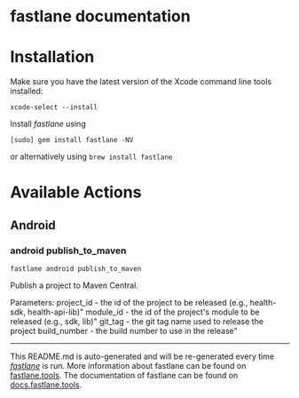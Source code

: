 fastlane documentation
================
# Installation

Make sure you have the latest version of the Xcode command line tools installed:

```
xcode-select --install
```

Install _fastlane_ using
```
[sudo] gem install fastlane -NV
```
or alternatively using `brew install fastlane`

# Available Actions
## Android
### android publish_to_maven
```
fastlane android publish_to_maven
```
Publish a project to Maven Central.

Parameters:
  project_id    - the id of the project to be released (e.g., health-sdk, health-api-lib)"
  module_id     - the id of the project's module to be released (e.g., sdk, lib)"
  git_tag       - the git tag name used to release the project
  build_number  - the build number to use in the release"


----

This README.md is auto-generated and will be re-generated every time [_fastlane_](https://fastlane.tools) is run.
More information about fastlane can be found on [fastlane.tools](https://fastlane.tools).
The documentation of fastlane can be found on [docs.fastlane.tools](https://docs.fastlane.tools).
